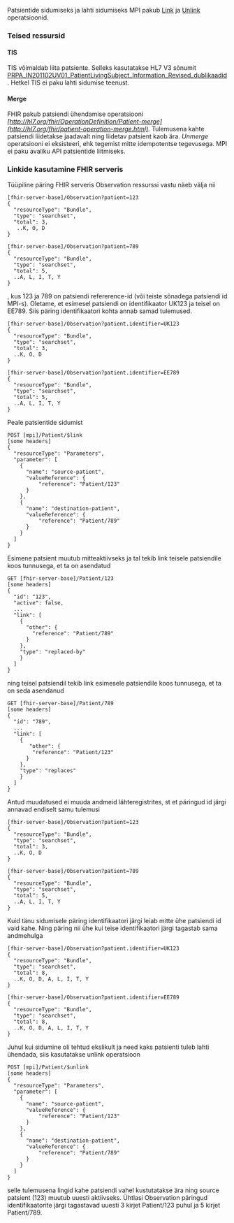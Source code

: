 Patsientide sidumiseks ja lahti sidumiseks MPI pakub [Link](OperationDefinition-Patient-link.html) ja [Unlink](OperationDefinition-Patient-unlink.html) operatsioonid.

### Teised ressursid
#### TIS
TIS võimaldab liita patsiente. Selleks kasutatakse HL7 V3 sõnumit [PRPA_IN201102UV01_PatientLivingSubject_Information_Revised_dublikaadid](https://pub.e-tervis.ee/standards2/Standards/8.0/DL/XML/PRPA_IN201102UV01_PatientLivingSubject_Information_Revised_dublikaadid.xml). Hetkel TIS ei paku lahti sidumise teenust.

#### Merge 
FHIR pakub patsiendi ühendamise operatsiooni *[http://hl7.org/fhir/OperationDefinition/Patient-merge](http://hl7.org/fhir/patient-operation-merge.html)*. Tulemusena kahte patsiendi liidetakse jaadavalt ning liidetav patsient kaob ära. *Unmerge* operatsiooni ei eksisteeri, ehk tegemist mitte idempotentse tegevusega.
MPI ei paku avaliku API patsientide liitmiseks.

### Linkide kasutamine FHIR serveris
Tüüpiline päring FHIR serveris Observation ressurssi vastu näeb välja nii
```
[fhir-server-base]/Observation?patient=123
{
  "resourceType": "Bundle",
  "type": "searchset",
  "total": 3,
   ..K, O, D
}
 
[fhir-server-base]/Observation?patient=789
{
  "resourceType": "Bundle",
  "type": "searchset",
  "total": 5,
  ..A, L, I, T, Y
}
```
, kus 123 ja 789 on patsiendi refererence-id (või teiste sõnadega patsiendi id MPI-s). Oletame, et esimesel patsiendi on identifikaator UK123 ja teisel on EE789. Siis päring identifikaatori kohta annab samad tulemused.

```
[fhir-server-base]/Observation?patient.identifier=UK123
{
  "resourceType": "Bundle",
  "type": "searchset",
  "total": 3,
  ..K, O, D
}
 
[fhir-server-base]/Observation?patient.identifier=EE789
{
  "resourceType": "Bundle",
  "type": "searchset",
  "total": 5,
  ..A, L, I, T, Y
}  
```

Peale patsientide sidumist
```
POST [mpi]/Patient/$link
[some headers]
{
  "resourceType": "Parameters",
  "parameter": [
    {
      "name": "source-patient",
      "valueReference": {
          "reference": "Patient/123"
      }      
    },
    {
      "name": "destination-patient",
      "valueReference": {
          "reference": "Patient/789"
      }
    }
  ]
}
```

Esimene patsient muutub mitteaktiivseks ja tal tekib link teisele patsiendile koos tunnusega, et ta on asendatud
```
GET [fhir-server-base]/Patient/123
[some headers]
{
  "id": "123",
  "active": false,
  ...
  "link": [
    {
      "other": {
        "reference": "Patient/789"
      }
    },
    "type": "replaced-by"
    }
  ]
}
```

ning teisel patsiendil tekib link esimesele patsiendile koos tunnusega, et ta on seda asendanud
```
GET [fhir-server-base]/Patient/789
[some headers]
{
  "id": "789",
  ...
  "link": [
    {
       "other": {
        "reference": "Patient/123"
      }
    },
    "type": "replaces"
    }
  ]
}
```

Antud muudatused ei muuda andmeid lähteregistrites, st et päringud id järgi annavad endiselt samu tulemusi
```
[fhir-server-base]/Observation?patient=123
{
  "resourceType": "Bundle",
  "type": "searchset",
  "total": 3,
  ..K, O, D
}
 
[fhir-server-base]/Observation?patient=789
{
  "resourceType": "Bundle",
  "type": "searchset",
  "total": 5,
  ..A, L, I, T, Y
}  
```

Kuid tänu sidumisele päring identifikaatori järgi leiab mitte ühe patsiendi id vaid kahe. Ning päring nii ühe kui teise identifikaatori järgi tagastab sama andmehulga
```
[fhir-server-base]/Observation?patient.identifier=UK123
{
  "resourceType": "Bundle",
  "type": "searchset",
  "total": 8,
  ..K, O, D, A, L, I, T, Y
}

[fhir-server-base]/Observation?patient.identifier=EE789
{
  "resourceType": "Bundle",
  "type": "searchset",
  "total": 8,
  ..K, O, D, A, L, I, T, Y
}  
```

Juhul kui sidumine oli tehtud ekslikult ja need kaks patsienti tuleb lahti ühendada, siis kasutatakse unlink operatsioon
```
POST [mpi]/Patient/$unlink
[some headers]
{
  "resourceType": "Parameters",
  "parameter": [
    {
      "name": "source-patient",
      "valueReference": {
          "reference": "Patient/123"
      }      
    },
    {
      "name": "destination-patient",
      "valueReference": {
          "reference": "Patient/789"
      }      
    }
  ]
}
```
selle tulemusena lingid kahe patsiendi vahel kustutatakse ära ning source patsient (123) muutub uuesti aktiivseks. Ühtlasi Observation päringud identifikaatorite järgi tagastavad uuesti 3 kirjet Patient/123 puhul ja 5 kirjet Patient/789.
